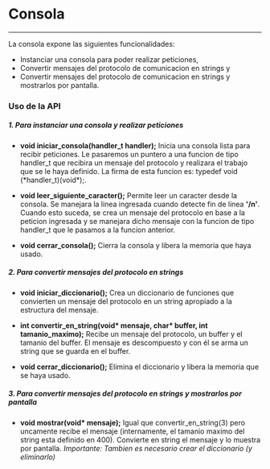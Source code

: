 # Consola
***
La consola expone las siguientes funcionalidades:
 - Instanciar una consola para poder realizar peticiones,
 - Convertir mensajes del protocolo de comunicacion en strings y
 - Convertir mensajes del protocolo de comunicacion en strings y mostrarlos por pantalla.
 
### Uso de la API
##### 1. Para instanciar una consola y realizar peticiones
- **void iniciar_consola(handler_t handler);**
Inicia una consola lista para recibir peticiones. Le pasaremos un puntero a una funcion de tipo handler_t que recibira un mensaje del protocolo y realizara el trabajo que se le haya definido. La firma de esta funcion es: typedef void (\*handler_t)(void\*);.

- **void leer_siguiente_caracter();**
Permite leer un caracter desde la consola. Se manejara la linea ingresada cuando detecte fin de linea **'/n'**. Cuando esto suceda, se crea un mensaje del protocolo en base a la peticion ingresada y se manejara dicho mensaje con la funcion de tipo handler_t que le pasamos a la funcion anterior.

- **void cerrar_consola();**
Cierra la consola y libera la memoria que haya usado.

##### 2. Para convertir mensajes del protocolo en strings
- **void iniciar_diccionario();**
Crea un diccionario de funciones que convierten un mensaje del protocolo en un string apropiado a la estructura del mensaje.

- **int convertir_en_string(void\* mensaje, char\* buffer, int tamanio_maximo);**
Recibe un mensaje del protocolo, un buffer y el tamanio del buffer. El mensaje es descompuesto y con él se arma un string que se guarda en el buffer.

- **void cerrar_diccionario();**
Elimina el diccionario y libera la memoria que se haya usado.

##### 3. Para convertir mensajes del protocolo en strings y mostrarlos por pantalla
- **void mostrar(void\* mensaje);**
Igual que convertir_en_string(3) pero uncamente recibe el mensaje (internamente, el tamanio maximo del string esta definido en 400). Convierte en string el mensaje y lo muestra por pantalla.
_Importante: Tambien es necesario crear el diccionario (y eliminarlo)_
